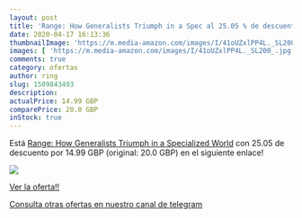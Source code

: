 ```yaml
---
layout: post
title: 'Range: How Generalists Triumph in a Spec al 25.05 % de descuento'
date: 2020-04-17 16:13:36
thumbnailImage: 'https://m.media-amazon.com/images/I/41oUZxlPP4L._SL200_.jpg'
images: [ 'https://m.media-amazon.com/images/I/41oUZxlPP4L._SL200_.jpg' ]
comments: true
category: ofertas
author: ring
slug: 1509843493
description:
actualPrice: 14.99 GBP
comparePrice: 20.0 GBP
inStock: true
---
```


Está [Range: How Generalists Triumph in a Specialized World](https://www.amazon.com/dp/1509843493/?tag=redken08-20) con 25.05 de descuento por 14.99 GBP (original: 20.0 GBP) en el siguiente enlace!

[![](https://m.media-amazon.com/images/I/41oUZxlPP4L._SL200_.jpg)](https://www.amazon.com/dp/1509843493/?tag=redken08-20)

[Ver la oferta!!](https://www.amazon.com/dp/1509843493/?tag=redken08-20)

[Consulta otras ofertas en nuestro canal de telegram](https://t.me/s/ofertas25)

